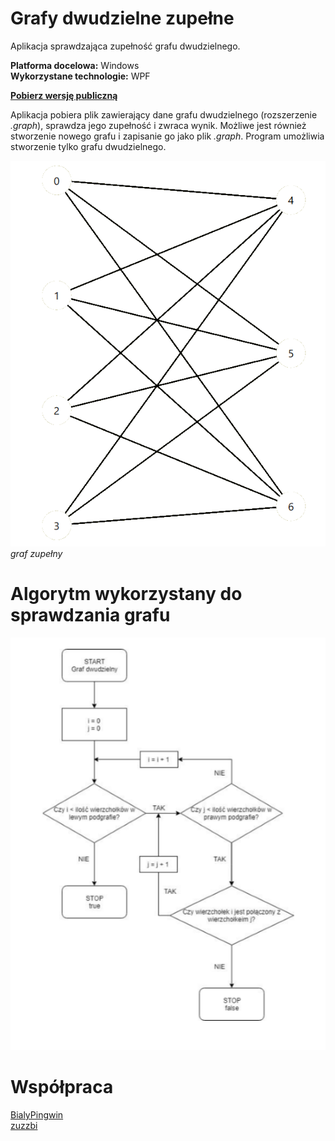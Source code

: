 # Grafy dwudzielne zupełne
Aplikacja sprawdzająca zupełność grafu dwudzielnego.

**Platforma docelowa:** Windows  
**Wykorzystane technologie:** WPF

[**Pobierz wersję publiczną**](https://github.com/BialyPingwin/grafy-dwudzielne/releases/tag/v1.0)

Aplikacja pobiera plik zawierający dane grafu dwudzielnego (rozszerzenie *.graph*), sprawdza jego zupełność  i zwraca wynik. Możliwe jest również stworzenie nowego grafu i zapisanie go jako plik *.graph*. Program umożliwia stworzenie tylko grafu dwudzielnego. 

![Graf zupełny](https://github.com/BialyPingwin/grafy-dwudzielne/blob/master/extras/Graf.png?raw=true)  
*graf zupełny*

# Algorytm wykorzystany do sprawdzania grafu
![Algorytm](https://github.com/BialyPingwin/grafy-dwudzielne/blob/master/extras/algorytm.png?raw=true)

# Współpraca
[BialyPingwin](https://github.com/BialyPingwin)  
[zuzzbi](https://github.com/zuzzbi)
